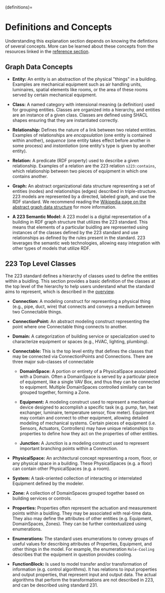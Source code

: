
(definitions)=
# Definitions and Concepts 

Understanding this explanation section depends on knowing the defintions of several concepts. More can be learned about these concepts from the resources linked in the [reference section](open223-resources).

## Graph Data Concepts

 - **Entity:** An entity is an abstraction of the physical "things" in a building. Examples are mechanical equipment such as air handling units, luminaires, spatial elements like rooms, or the area of these rooms served by certain mechanical equipment.

 - **Class:** A named category with intensional meaning (a definition) used for grouping entities.
Classes are organized into a hierarchy, and entities are an instance of a given class. Classes are defined using SHACL shapes ensuring that they are instantiated correctly.

 - **Relationship:** Defines the nature of a link between two related entities.
Examples of relationships are *encapsulation* (one entity is contained within another), *sequence* (one entity takes effect before another in some process) and *instantiation* (one entity's type is given by another entity).

- **Relation:** A predicate (RDF property) used to describe a given relationship.
Examples of a relation are the 223 relation `s223:contains`, which relationship between two pieces of equipment in which one contains another.  

 - **Graph:** An abstract organizational data structure representing a set of entities (nodes) and relationships (edges) described in triple-structure. 223 models are represented by a directed, labeled graph, and use the RDF standard. We recommend reading the [Wikipedia page on the abstract graph data structure](https://en.wikipedia.org/wiki/Graph_(abstract_data_type)) for more information.

 - **A 223 Semantic Model:** A 223 model is a digital representation of a building in RDF graph structure that utilizes the 223 standard. This means that elements of a particular buidling are represented using instances of the classes defined by the 223 standard and use relationships as defined by the rules present in the standard. 223 leverages the semantic web technologies, allowing easy integration with other types of models that utilize RDF.

## 223 Top Level Classes

The 223 standard defines a hierarchy of classes used to define the entities within a buidling. This section provides a basic definition of the classes at the top level of the hierarchy to help users understand what the standard aims to represent, which is described in the [overview](223-overview). 

 - **Connection:** A modeling construct for representing a physical thing (e.g., pipe, duct, wire) that connects and conveys a medium between two Connectable things.

 - **ConnectionPoint:** An abstract modeling construct representing the point where one Connectable thing connects to another.

 - **Domain:** A categorization of building service or specialization used to characterize equipment or spaces (e.g., HVAC, lighting, plumbing).

 - **Connectable:** This is the top level entity that defines the classes that may be connected via ConnectionPoints and Connections. There are three major sub-classes of connectable

    - **DomainSpace:** A portion or entirety of a PhysicalSpace associated with a Domain. Often a DomainSpace is served by a particular piece of equipment, like a single VAV Box, and thus they can be connected to equipment. Multiple DomainSpaces controlled similarly can be grouped together, forming a Zone.

    - **Equipment:** A modeling construct used to represent a mechanical device designed to accomplish a specific task (e.g. pump, fan, heat exchanger, luminaire, temperature sensor, flow meter). Equipment may contain and connect to other equipment, allowing detailed modeling of mechanical systems. Certain pieces of equipment (i.e. Sensors, Actuators, Controllers) may have unique relationships to properties to define how they act on the properties of other entities.

    - **Junction:** A Junction is a modeling construct used to represent important branching points within a Connection.

 - **PhysicalSpace:** An architectural concept representing a room, floor, or any physical space in a building. These PhysicalSpaces (e.g. a floor) can contain other PhysicalSpaces (e.g. a room).

 - **System:** A task-oriented collection of interacting or interrelated Equipment defined by the modeler.

 - **Zone:** A collection of DomainSpaces grouped together based on building services or controls.

 - **Properties:** Properties often represent the actuation and measurement points within a buidling. They may be associated with real-time data. They also may define the attributes of other entities (e.g. Equipment, DomainSpaces, Zones). They can be further contextualized using enumerations.

 - **Enumerations:** The standard uses enumerations to convey groups of useful values for describing attributes of Properties, Equipment, and other things in the model. For example, the enumeration `Role-Cooling` describes that the equipment in question provides cooling.

 - **FunctionBlock:** Is used to model transfer and/or transformation of information (e.g. control algorithms). It has relations to input properties and output properties, that represent input and output data. The actual algorithms that perform the transformations are not described in 223, and can be described using standard 231.